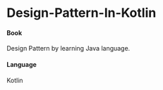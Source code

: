# Design-Pattern-In-Kotlin

#### Book
Design Pattern by learning Java language.

#### Language
Kotlin
